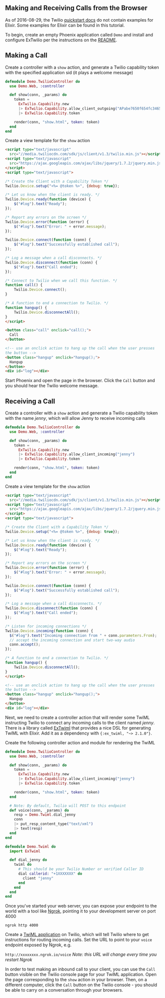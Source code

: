 Making and Receiving Calls from the Browser
-------------------------------------------

As of 2016-08-29, the Twilio [quickstart docs](https://www.twilio.com/docs/quickstart)
do not contain examples for Elixir. Some examples for Elixir can be found in this tutorial.

To begin, create an empty Phoenix application called `Demo` and install and configure
ExTwilio per the instructions on the [README](README.md#configuration).

## Making a Call

Create a controller with a `show` action, and generate a Twilio capability
token with the specified application sid (it plays a welcome message)

```elixir
defmodule Demo.TwilioController do
  use Demo.Web, :controller

  def show(conn, _params) do
    token =
      ExTwilio.Capability.new
      |> ExTwilio.Capability.allow_client_outgoing("APabe7650f654fc34655fc81ae71caa3ff")
      |> ExTwilio.Capability.token

    render(conn, "show.html", token: token)
  end
end
```

Create a view template for the `show` action

```html
<script type="text/javascript"
  src="//media.twiliocdn.com/sdk/js/client/v1.3/twilio.min.js"></script>
<script type="text/javascript"
  src="https://ajax.googleapis.com/ajax/libs/jquery/1.7.2/jquery.min.js">
</script>
<script type="text/javascript">

/* Create the Client with a Capability Token */
Twilio.Device.setup("<%= @token %>", {debug: true});

/* Let us know when the client is ready. */
Twilio.Device.ready(function (device) {
    $("#log").text("Ready");
});

/* Report any errors on the screen */
Twilio.Device.error(function (error) {
    $("#log").text("Error: " + error.message);
});

Twilio.Device.connect(function (conn) {
    $("#log").text("Successfully established call");
});

/* Log a message when a call disconnects. */
Twilio.Device.disconnect(function (conn) {
    $("#log").text("Call ended");
});

/* Connect to Twilio when we call this function. */
function call() {
    Twilio.Device.connect();
}

/* A function to end a connection to Twilio. */
function hangup() {
    Twilio.Device.disconnectAll();
}
</script>

<button class="call" onclick="call();">
  Call
</button>

<!-- use an onclick action to hang up the call when the user presses
the button -->
<button class="hangup" onclick="hangup();">
  Hangup
</button>
<div id="log"></div>
```

Start Phoenix and open the page in the browser. Click the `Call` button and you should
hear the Twilio welcome message.

## Receiving a Call

Create a controller with a `show` action and generate a Twilio capability
token with the name _jenny_, which will allow Jenny to receive incoming calls

```elixir
defmodule Demo.TwilioController do
  use Demo.Web, :controller

  def show(conn, _params) do
    token =
      ExTwilio.Capability.new
      |> ExTwilio.Capability.allow_client_incoming("jenny")
      |> ExTwilio.Capability.token

    render(conn, "show.html", token: token)
  end
end
```

Create a view template for the `show` action

```html
<script type="text/javascript"
  src="//media.twiliocdn.com/sdk/js/client/v1.3/twilio.min.js"></script>
<script type="text/javascript"
  src="https://ajax.googleapis.com/ajax/libs/jquery/1.7.2/jquery.min.js">
</script>
<script type="text/javascript">

/* Create the Client with a Capability Token */
Twilio.Device.setup("<%= @token %>", {debug: true});

/* Let us know when the client is ready. */
Twilio.Device.ready(function (device) {
    $("#log").text("Ready");
});

/* Report any errors on the screen */
Twilio.Device.error(function (error) {
    $("#log").text("Error: " + error.message);
});

Twilio.Device.connect(function (conn) {
    $("#log").text("Successfully established call");
});

/* Log a message when a call disconnects. */
Twilio.Device.disconnect(function (conn) {
    $("#log").text("Call ended");
});

/* Listen for incoming connections */
Twilio.Device.incoming(function (conn) {
  $("#log").text("Incoming connection from " + conn.parameters.From);
  // accept the incoming connection and start two-way audio
  conn.accept();
});

/* A function to end a connection to Twilio. */
function hangup() {
    Twilio.Device.disconnectAll();
}
</script>

<!-- use an onclick action to hang up the call when the user presses
the button -->
<button class="hangup" onclick="hangup();">
  Hangup
</button>
<div id="log"></div>
```

Next, we need to create a controller action that will render some TwiML instructing Twilio to connect any incoming calls to the client named _jenny_. There is a library called [ExTwiml](https://github.com/danielberkompas/ex_twiml) that provides a nice DSL for generating TwiML with Elixir. Add it as a dependency with `{:ex_twiml, "~> 2.1.0"}`.

Create the following controller action and module for rendering the TwiML

```elixir
defmodule Demo.TwilioController do
  use Demo.Web, :controller

  def show(conn, _params) do
    token =
      ExTwilio.Capability.new
      |> ExTwilio.Capability.allow_client_incoming("jenny")
      |> ExTwilio.Capability.token

    render(conn, "show.html", token: token)
  end

  # Note: By default, Twilio will POST to this endpoint
  def voice(conn, _params) do
    resp = Demo.Twiml.dial_jenny
    conn
    |> put_resp_content_type("text/xml")
    |> text(resp)
  end
end

defmodule Demo.Twiml do
  import ExTwiml

  def dial_jenny do
    twiml do
      # This should be your Twilio Number or verified Caller ID
      dial callerid: "+1XXXXXXX" do
        client "jenny"
      end
    end
  end
end
```

Once you've started your web server, you can expose your endpoint to the world with a tool like [Ngrok](https://ngrok.com/), pointing it to your development server on port 4000

`ngrok http 4000`

Create a [TwiML application](https://www.twilio.com/console/voice/dev-tools/twiml-apps) on Twilio, which will tell Twilio where to get instructions for routing incoming calls. Set the URL to point to your `voice` endpoint exposed by Ngrok, e.g.

`http://xxxxxxxx.ngrok.io/voice` _Note: this URL will change every time you restart Ngrok_

In order to test making an inbound call to your client, you can use the `Call` button visible on the Twilio console page for your TwiML application. Open the page corresponding to the `show` action in your browser. Then, on a different computer, click the `Call` button on the Twilio console - you should be able to carry on a conversation through your browsers.
